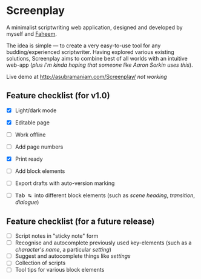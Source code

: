 # Screenplay
A minimalist scriptwriting web application, designed and developed by myself and [Faheem](https://twitter.com/faheempatel).

The idea is simple — to create a very easy-to-use tool for any budding/experienced scriptwriter. Having explored various existing solutions, Screenplay aims to combine best of all worlds with an intuitive web-app (*plus I'm kinda hoping that someone like Aaron Sorkin uses this*).

Live demo at http://asubramaniam.com/Screenplay/ *not working*

Feature checklist (for v1.0)
-----------------
- [x] Light/dark mode
- [x] Editable page
- [ ] Work offline
- [ ] Add page numbers
- [x] Print ready
- [ ] Add block elements
- [ ] Export drafts with auto-version marking
- [ ] <kbd>Tab ↹ </kbd> into different block elements (such as *scene heading*, *transition*, *dialogue*)


Feature checklist (for a future release)
-----------------
- [ ] Script notes in "sticky note" form
- [ ] Recognise and autocomplete previously used key-elements (such as a *character's name*, a particular *setting*)
- [ ] Suggest and autocomplete things like *settings*
- [ ] Collection of scripts
- [ ] Tool tips for various block elements
